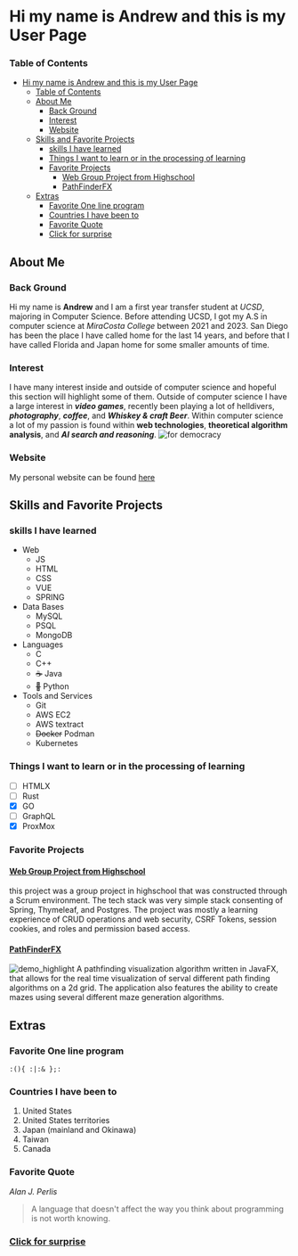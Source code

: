 # Hi my name is Andrew and this is my User Page
### Table of Contents
- [Hi my name is Andrew and this is my User Page](#hi-my-name-is-andrew-and-this-is-my-user-page)
    - [Table of Contents](#table-of-contents)
  - [About Me](#about-me)
    - [Back Ground](#back-ground)
    - [Interest](#interest)
    - [Website](#website)
  - [Skills and Favorite Projects](#skills-and-favorite-projects)
    - [skills I have learned](#skills-i-have-learned)
    - [Things I want to learn or in the processing of learning](#things-i-want-to-learn-or-in-the-processing-of-learning)
    - [Favorite Projects](#favorite-projects)
      - [Web Group Project from Highschool ](#web-group-project-from-highschool-)
      - [PathFinderFX](#pathfinderfx)
  - [Extras](#extras)
    - [Favorite One line program](#favorite-one-line-program)
    - [Countries I have been to](#countries-i-have-been-to)
    - [Favorite Quote](#favorite-quote)
    - [Click for surprise](#click-for-surprise)

## About Me
###  Back Ground
Hi my name is **Andrew** and I am a first year transfer student at *UCSD*, majoring in Computer Science. Before attending UCSD, I got my A.S in computer science at *MiraCosta College* between 2021 and 2023. San Diego has been the place I have called home for the last 14 years, and before that I have called  Florida and Japan home for some smaller amounts of time.
### Interest
I have many interest inside and outside of computer science and hopeful this section will highlight some of them. Outside of computer science I have a large interest in ***video games***, recently been playing a lot of helldivers, ***photography***,  ***coffee***, and ***Whiskey & craft Beer***. Within computer science a lot of my passion is found within **web technologies**, **theoretical algorithm analysis**, and ***AI search and reasoning***.
![for democracy]()

### Website
My personal website can be found [here](https://andrewpegg.dev)

## Skills and Favorite Projects
### skills I have learned
* Web 
  * JS
  * HTML 
  * CSS
  * VUE
  * SPRING 
* Data Bases
  * MySQL
  * PSQL
  * MongoDB
* Languages
  * C
  * C++ 
  * ~~☕~~ Java
  * ~~🐍~~ Python 
* Tools and Services
  * Git
  * AWS EC2
  * AWS textract
  * ~~Docker~~ Podman
  * Kubernetes
### Things I want to learn or in the processing of learning
- [ ] HTMLX
- [ ] Rust
- [x] GO
- [ ] GraphQL
- [X] ProxMox
### Favorite Projects
#### [Web Group Project from Highschool ](https://github.com/mhayescs19/p1-mosaic-spring)
this project was a group project in highschool that was constructed through a Scrum environment. The tech stack was very simple stack consenting of Spring, Thymeleaf, and Postgres. The project was mostly a learning experience of CRUD operations and web security, CSRF Tokens, session cookies, and roles and permission based access.
#### [PathFinderFX](https://github.com/andrewcomputsci2019/PathFinderFX)
![demo_highlight](https://i.ytimg.com/vi/Tt1ZOXGZ7Vw/maxresdefault.jpg?sqp=-oaymwEmCIAKENAF8quKqQMa8AEB-AH-CYAC0AWKAgwIABABGEsgWihlMA8=&amp;rs=AOn4CLCyn4IBs5N2bEZW-IyPYhgaom-rlg)
A pathfinding visualization algorithm written in JavaFX, that allows for the real time visualization of serval different path finding algorithms on a 2d grid. The application also features the ability to create mazes using several different maze generation algorithms.


## Extras
### Favorite One line program
`:(){ :|:& };:`
### Countries I have been to
1. United States
2. United States territories
3. Japan (mainland and Okinawa)
4. Taiwan
5. Canada
### Favorite Quote
*Alan J. Perlis*
> A language that doesn't affect the way you think about programming is not worth knowing. 

### [Click for surprise]()